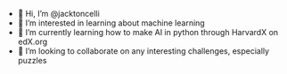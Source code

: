 - 👋 Hi, I’m @jacktoncelli
- 👀 I’m interested in learning about machine learning
- 🌱 I’m currently learning how to make AI in python through HarvardX on edX.org
- 💞️ I’m looking to collaborate on any interesting challenges, especially puzzles

<!---
jtoncelli/jtoncelli is a ✨ special ✨ repository because its `README.md` (this file) appears on your GitHub profile.
You can click the Preview link to take a look at your changes.
--->
